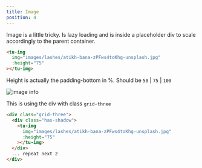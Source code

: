 ```yaml
---
title: Image
position: 4
---
```


Image is a little tricky. Is lazy loading and is inside a placeholder div to scale accordingly to the parent container.

```html
<tu-img
  img="images/lashes/atikh-bana-zPFws4toKhg-unsplash.jpg"
  :height="75"
></tu-img>
```

Height is actually the padding-bottom in %.
Should be `50` | `75` | `100`

![image info](../images/components/image.png)

This is using the div with class `grid-three`

<div class="spacer"></div>

```html
<div class="grid-three">
  <div class="has-shadow">
    <tu-img
      img="images/lashes/atikh-bana-zPFws4toKhg-unsplash.jpg"
      :height="75"
    ></tu-img>
  </div>
  ... repeat next 2
</div>
```
